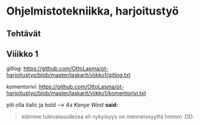 
<h1>Ohjelmistotekniikka, harjoitustyö</h1>
<h2>Tehtävät</h2>
<h2>Viiikko 1</h2>




gitlog:
https://github.com/OttoLasma/ot-harjoitustyo/blob/master/laskarit/viikko1/gitlog.txt

komentorivi:
https://github.com/OttoLasma/ot-harjoitustyo/blob/master/laskarit/viikko1/komentorivi.txt



piti olla italic ja bold -->
*As Kanye West* **said:**

> elämme tulevaisuudessa
> eli nykyisyys on menneissyyttä hmmm :DD.



